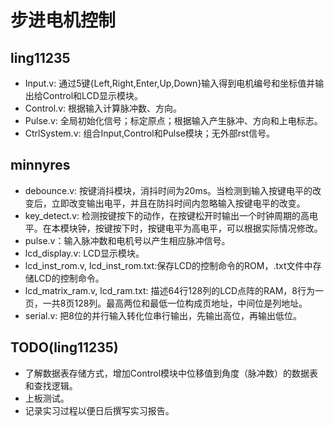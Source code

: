 # 步进电机控制
## ling11235
- Input.v: 通过5键{Left,Right,Enter,Up,Down}输入得到电机编号和坐标值并输出给Control和LCD显示模块。
- Control.v: 根据输入计算脉冲数、方向。
- Pulse.v: 全局初始化信号；标定原点；根据输入产生脉冲、方向和上电标志。
- CtrlSystem.v: 组合Input,Control和Pulse模块；无外部rst信号。

## minnyres
- debounce.v: 按键消抖模块，消抖时间为20ms。当检测到输入按键电平的改变后，立即改变输出电平，并且在防抖时间内忽略输入按键电平的改变。
- key_detect.v: 检测按键按下的动作，在按键松开时输出一个时钟周期的高电平。在本模块钟，按键按下时，按键电平为高电平，可以根据实际情况修改。
- pulse.v：输入脉冲数和电机号以产生相应脉冲信号。
- lcd_display.v: LCD显示模块。
- lcd_inst_rom.v, lcd_inst_rom.txt:保存LCD的控制命令的ROM，.txt文件中存储LCD的控制命令。
- lcd_matrix_ram.v, lcd_ram.txt: 描述64行128列的LCD点阵的RAM，8行为一页，一共8页128列。最高两位和最低一位构成页地址，中间位是列地址。
- serial.v: 把8位的并行输入转化位串行输出，先输出高位，再输出低位。


## TODO(ling11235)
- 了解数据表存储方式，增加Control模块中位移值到角度（脉冲数）的数据表和查找逻辑。
- 上板测试。
- 记录实习过程以便日后撰写实习报告。
